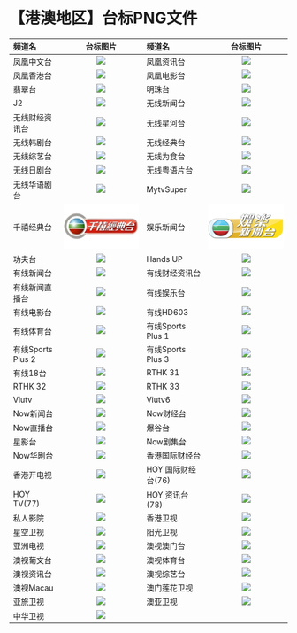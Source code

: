 # 【港澳地区】台标PNG文件
|频道名|台标图片|频道名|台标图片|
|:---|:---:|:---|:---:|
|凤凰中文台|<img src="https://raw.githubusercontent.com/wanglindl/TVlogo/main/img/Phoenix1.png">|凤凰资讯台|<img src="https://raw.githubusercontent.com/wanglindl/TVlogo/main/img/Phoenix2.png">|
|凤凰香港台|<img src="https://raw.githubusercontent.com/wanglindl/TVlogo/main/img/Phoenix3.png">|凤凰电影台|<img src="https://raw.githubusercontent.com/wanglindl/TVlogo/main/img/Phoenix4.png">|
|翡翠台|<img src="https://raw.githubusercontent.com/wanglindl/TVlogo/main/img/TVB1.png">|明珠台|<img src="https://raw.githubusercontent.com/wanglindl/TVlogo/main/img/TVB2.png">|
|J2|<img src="https://raw.githubusercontent.com/wanglindl/TVlogo/main/img/TVB3.png">|无线新闻台|<img src="https://raw.githubusercontent.com/wanglindl/TVlogo/main/img/TVB4.png">|
|无线财经资讯台|<img src="https://raw.githubusercontent.com/wanglindl/TVlogo/main/img/TVB5.png">|无线星河台|<img src="https://raw.githubusercontent.com/wanglindl/TVlogo/main/img/TVB6.png">|
|无线韩剧台|<img src="https://raw.githubusercontent.com/wanglindl/TVlogo/main/img/TVB7.png">|无线经典台|<img src="https://raw.githubusercontent.com/wanglindl/TVlogo/main/img/TVB8.png">|
|无线综艺台|<img src="https://raw.githubusercontent.com/wanglindl/TVlogo/main/img/TVB9.png">|无线为食台|<img src="https://raw.githubusercontent.com/wanglindl/TVlogo/main/img/TVB10.png">|
|无线日剧台|<img src="https://raw.githubusercontent.com/wanglindl/TVlogo/main/img/TVB11.png">|无线粤语片台|<img src="https://raw.githubusercontent.com/wanglindl/TVlogo/main/img/TVB12.png">|
|无线华语剧台|<img src="https://raw.githubusercontent.com/wanglindl/TVlogo/main/img/TVB13.png">|MytvSuper|<img src="https://raw.githubusercontent.com/wanglindl/TVlogo/main/img/TVB14.png">|
|千禧经典台|<img src="https://raw.githubusercontent.com/bashlin/TVlogo/main/img/TVBClassic.png">|娱乐新闻台|<img src="https://raw.githubusercontent.com/bashlin/TVlogo/main/img/TVBEntertainmentNews.png">|
|功夫台|<img src="https://raw.githubusercontent.com/wanglindl/TVlogo/main/img/TVB15.png">|Hands UP|<img src="https://raw.githubusercontent.com/wanglindl/TVlogo/main/img/TVB16.png">|
|有线新闻台|<img src="https://raw.githubusercontent.com/wanglindl/TVlogo/main/img/icable1.png">|有线财经资讯台|<img src="https://raw.githubusercontent.com/wanglindl/TVlogo/main/img/icable2.png">|
|有线新闻直播台|<img src="https://raw.githubusercontent.com/wanglindl/TVlogo/main/img/icable3.png">|有线娱乐台|<img src="https://raw.githubusercontent.com/wanglindl/TVlogo/main/img/icable4.png">|
|有线电影台|<img src="https://raw.githubusercontent.com/wanglindl/TVlogo/main/img/icable5.png">|有线HD603|<img src="https://raw.githubusercontent.com/wanglindl/TVlogo/main/img/icable6.png">|
|有线体育台|<img src="https://raw.githubusercontent.com/wanglindl/TVlogo/main/img/icable7.png">|有线Sports Plus 1|<img src="https://raw.githubusercontent.com/wanglindl/TVlogo/main/img/icable8.png">|
|有线Sports Plus 2|<img src="https://raw.githubusercontent.com/wanglindl/TVlogo/main/img/icable9.png">|有线Sports Plus 3|<img src="https://raw.githubusercontent.com/wanglindl/TVlogo/main/img/icable10.png">|
|有线18台|<img src="https://raw.githubusercontent.com/wanglindl/TVlogo/main/img/icable11.png">|RTHK 31|<img src="https://raw.githubusercontent.com/wanglindl/TVlogo/main/img/RTHK31.png">|
|RTHK 32|<img src="https://raw.githubusercontent.com/wanglindl/TVlogo/main/img/RTHK32.png">|RTHK 33|<img src="https://raw.githubusercontent.com/wanglindl/TVlogo/main/img/RTHK33.png">|
|Viutv|<img src="https://raw.githubusercontent.com/wanglindl/TVlogo/main/img/viutv.png">|Viutv6|<img src="https://raw.githubusercontent.com/wanglindl/TVlogo/main/img/viutv6.png">|
|Now新闻台|<img src="https://raw.githubusercontent.com/wanglindl/TVlogo/main/img/now1.png">|Now财经台|<img src="https://raw.githubusercontent.com/wanglindl/TVlogo/main/img/now2.png">|
|Now直播台|<img src="https://raw.githubusercontent.com/wanglindl/TVlogo/main/img/now3.png">|爆谷台|<img src="https://raw.githubusercontent.com/wanglindl/TVlogo/main/img/now4.png">|
|星影台|<img src="https://raw.githubusercontent.com/wanglindl/TVlogo/main/img/now5.png">|Now剧集台|<img src="https://raw.githubusercontent.com/wanglindl/TVlogo/main/img/now6.png">|
|Now华剧台|<img src="https://raw.githubusercontent.com/wanglindl/TVlogo/main/img/now7.png">|香港国际财经台|<img src="https://raw.githubusercontent.com/wanglindl/TVlogo/main/img/xggjcj.png">|
|香港开电视|<img src="https://raw.githubusercontent.com/wanglindl/TVlogo/main/img/xgkai.png">|HOY 国际财经台(76)|<img src="https://raw.githubusercontent.com/wanglindl/TVlogo/main/img/HOYTV76.png">|
|HOY TV(77)|<img src="https://raw.githubusercontent.com/wanglindl/TVlogo/main/img/HOYTV77.png">|HOY 资讯台(78)|<img src="https://raw.githubusercontent.com/wanglindl/TVlogo/main/img/HOYTV78.png">|
|私人影院|<img src="https://raw.githubusercontent.com/wanglindl/TVlogo/main/img/sirenyy.png">|香港卫视|<img src="https://raw.githubusercontent.com/wanglindl/TVlogo/main/img/HKS.png">|
|星空卫视|<img src="https://raw.githubusercontent.com/wanglindl/TVlogo/main/img/Startv.png">|阳光卫视|<img src="https://raw.githubusercontent.com/wanglindl/TVlogo/main/img/Suntv.png">|
|亚洲电视|<img src="https://raw.githubusercontent.com/wanglindl/TVlogo/main/img/ATV.png">|澳视澳门台|<img src="https://raw.githubusercontent.com/wanglindl/TVlogo/main/img/Aoshi1.png">|
|澳视葡文台|<img src="https://raw.githubusercontent.com/wanglindl/TVlogo/main/img/Aoshi2.png">|澳视体育台|<img src="https://raw.githubusercontent.com/wanglindl/TVlogo/main/img/Aoshi3.png">|
|澳视资讯台|<img src="https://raw.githubusercontent.com/wanglindl/TVlogo/main/img/Aoshi4.png">|澳视综艺台|<img src="https://raw.githubusercontent.com/wanglindl/TVlogo/main/img/Aoshi5.png">|
|澳视Macau|<img src="https://raw.githubusercontent.com/wanglindl/TVlogo/main/img/Aoshi6.png">|澳门莲花卫视|<img src="https://raw.githubusercontent.com/wanglindl/TVlogo/main/img/Lotus.png">|
|亚旅卫视|<img src="https://raw.githubusercontent.com/wanglindl/TVlogo/main/img/ACTSTV.png">|澳亚卫视|<img src="https://raw.githubusercontent.com/wanglindl/TVlogo/main/img/Aoya.png">|
|中华卫视|<img src="https://raw.githubusercontent.com/wanglindl/TVlogo/main/img/CHTV.png">|
